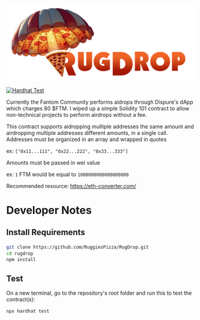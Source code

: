 <img src="https://github.com/RuggiesPizza/RugDrop/blob/dev/images/RugDrop.png" width="500">

[![Hardhat Test](https://github.com/RuggiesPizza/RugDrop/actions/workflows/test.yml/badge.svg)](https://github.com/RuggiesPizza/RugDrop/actions/workflows/test.yml)

Currently the Fantom Community performs aidrops through Dispure's dApp which charges 80 $FTM.
I wiped up a simple Solidity 101 contract to allow non-technical projects to perform airdrops without a fee.

This contract supports aidropping multiple addresses the same amount and airdropping multiple addresses different amounts, in a single call.
Addresses must be organized in an array and wrapped in quotes

ex: ```["0x11...111", "0x22...222", "0x33...333"]```

Amounts must be passed in wei value

ex: `1` FTM would be equal to `1000000000000000000`

Recommended resource: https://eth-converter.com/

# Developer Notes 
## Install Requirements
```sh
git clone https://github.com/RuggiesPizza/RugDrop.git
cd rugdrop
npm install 
```

## Test
On a new terminal, go to the repository's root folder and run this to
test the contract(s):

```sh
npx hardhat test
```
